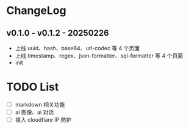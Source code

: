 # ChangeLog

##  v0.1.0 - v0.1.2 - 20250226
- 上线 uuid、hash、base64、url-codec 等 4 个页面
- 上线 timestamp、regex、json-formatter、sql-formatter 等 4 个页面
- init

# TODO List
- [ ] markdown 相关功能
- [ ] ai 图像、ai 对话
- [ ] 接入 cloudflare IP 防护
